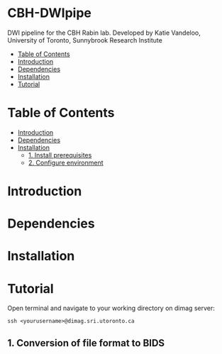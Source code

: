 # CBH-DWIpipe
DWI pipeline for the CBH Rabin lab.
Developed by Katie Vandeloo, University of Toronto, Sunnybrook Research Institute
   * [Table of Contents](#table-of-contents)
   * [Introduction](#introduction)
   * [Dependencies](#dependencies)
   * [Installation](#installation)
   * [Tutorial](#tutorial)
# Table of Contents
* [Introduction](#introduction)
* [Dependencies](#dependencies)
* [Installation](#installation)
  * [1. Install prerequisites](#1-install-prerequisites)
  * [2. Configure environment](#2-configure-your-environment)
# Introduction
# Dependencies 
# Installation
# Tutorial
Open terminal and navigate to your working directory on dimag server:
```
ssh <yourusername>@dimag.sri.utoronto.ca
```
## 1. Conversion of file format to BIDS
